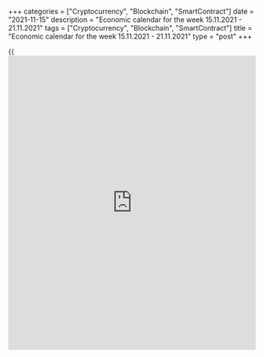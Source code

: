 +++
categories = ["Cryptocurrency", "Blockchain", "SmartContract"]
date = "2021-11-15"
description = "Economic calendar for the week 15.11.2021 - 21.11.2021"
tags = ["Cryptocurrency", "Blockchain", "SmartContract"]
title = "Economic calendar for the week 15.11.2021 - 21.11.2021"
type = "post"
+++

{{<iframe id="large-banner" src="https://www.bounty.group/#slide=21.0" width="100%" height="600" scrolling="no" style="border: 0px solid rgb(216, 221, 230); border-radius: 3px;">}}

2021-11-14

2021-11-15

Economic [calendar](https://www.fintechee.com/web-trader/) for the week 15.11.2021 – 21.11.2021Jana Kane

##  **Review of the main events of the Forex economic [calendar](https://www.fintechee.com/web-trader/) for the
next trading week (15.11.2021 – 21.11.2021)**

Despite the decline on the last day of the last week, the dollar
nevertheless ended it in positive territory with a significant increase.
Last week, the DXY dollar index added about 0.8%, rising above 95.00,
which corresponds to the levels of mid-July 2020.

The main reason for the strengthening of the dollar is the increased
likelihood of an earlier-than-planned increase in the Fed's interest
rate. As follows from data published last Wednesday by the US Department
of Labor Statistics, the US consumer price index (CPI) in October jumped
by 6.2% (in annual [terms](https://www.fintechee.com/terms/)), which was the strongest growth in the last
more than 30 years (the forecast assumed an increase CPI +5.8% after a
rise of +5.4% in September).

At the same time, the optimistic weekly data with statistics on the
number of jobless claims also indicate a continuing recovery in the US
labor market (the number of initial claims for unemployment benefits
fell to 267 thousand from 271 thousand a week earlier, which is in line
with pre-crisis levels).

Now we see that inflation is significantly higher than the Fed's target
of 2%, and perhaps this is not temporary, as the Fed believes, and the
state of the labor market is approaching the levels observed before the
pandemic.

Now market participants will carefully study the macro statistics coming
from the United States and follow the speeches of the Fed
representatives in order to better assess the prospects for the monetary
[policy](https://www.fintechee.com/policy/) of the American central bank, and next week market participants
will also pay attention to the publication of important macro statistics
from China, the UK, Eurozone, the US, and Canada.

 ***during the coming week, new events may be added to the [calendar](https://www.fintechee.com/web-trader/) and
/ or some scheduled events may be canceled**

 ****GMT time**

###  **Monday, November 15**

###  **02:00 CNY Retail Sales Index**

Retail Sales Index is published monthly by the National Bureau of
Statistics of China and measures total retail sales and cash receipts.
The index is often considered an indicator of consumer confidence and
economic wellbeing and reflects the health of the retail sector in the
near term. A rise in the index is usually positive for the CNY; a
decrease in the indicator will have a negative impact on the CNY. The
previous value of the index (in annual [terms](https://www.fintechee.com/terms/)) was +4.4% (after an
increase of +8% in the last months of 2019 and a fall of -20.5% in
February 2020). Forecast: In October 2021, retail sales in China rose by
+3.5% (yoy), indicating an ongoing recovery, albeit at a slower pace
than in previous months of 2021, after a sharp drop in February-March
2020 of the year. If the data turns out to be even better, the CNY will
strengthen even more.

###  **Tuesday, November 16**

###  **00:30 AUD Minutes of the November meeting of the RB of
Australia**

This document is published two weeks after the meeting and the decision
on the interest rate. If the RBA positively assesses the state of the
labor market in the country, the rate of GDP growth, and also shows a
hawkish attitude towards the inflation forecast in the economy, the
markets regard this as a higher probability of a rate hike at the next
meeting, which is a positive factor for the AUD. The bank's soft
rhetoric regarding, above all, inflation puts pressure on the AUD.

During the last (November) meeting, the RBA kept the key interest rate
and the target level of yield on three-year government bonds unchanged
at around 0.10%.

In September, the RBA leaders decided to start reducing weekly purchases
of government bonds. The buyback program will now amount to A$ 4 billion
per week (up from A$ 5 billion previously) until at least mid-February
2022. RBA Governor Philip Lowe promised that "the RBA will review the
volume of bond purchases in mid-February," noting a sharp deterioration
in economic conditions.

Lowe reaffirmed the central bank's intentions not to raise interest
rates before 2024.

Many economists have already called this decision by the RBA to cut the
volume of stimulus a mistake.

Wages continue to rise slowly and household debt has risen to an all-
time high, which also puts interest rate hikes in the longer term.

According to Philip Lowe, "there is no serious argument in favor of
tightening monetary [policy](https://www.fintechee.com/policy/) in the short term." In his opinion, "some
time will pass before interest rates are raised."

Nevertheless, if the published minutes contain unexpected information
regarding the issues of the RBA's monetary [policy](https://www.fintechee.com/policy/), the volatility in the
AUD quotes will increase.

###  **02:30 AUD Speech by the head of the RBA Philip Lowe**

In his speech, Philip Lowe will assess the current situation in the
Australian economy and point out further plans for the monetary [policy](https://www.fintechee.com/policy/)
of the department.

Market participants would also like to hear Lowe's views on central bank
[policy](https://www.fintechee.com/policy/) amid the ongoing coronavirus pandemic and Australia's first
recession in 30 years. According to Lowe, "there is no serious argument
in favor of tightening monetary [policy](https://www.fintechee.com/policy/) in the short term," and "it will
be some time before interest rates rise."

Any signals from him regarding a change in the plans of the RBA's
monetary [policy](https://www.fintechee.com/policy/) will cause a sharp increase in volatility in the AUD
trading and on the Australian stock market. If he does not touch on the
topic of monetary [policy](https://www.fintechee.com/policy/), the market reaction to his speech will be
weak.

###  **07:00 GBP Report on the average wages of British citizens for the
last 3 months. Unemployment rate**

On a monthly basis, the UK Office for National Statistics (ONS)
publishes a report on average wages covering the last 3 months, with and
without bonuses.

This report is a key short-term indicator of the dynamics of changes in
the level of wages of employees in the UK. Earnings growth is positive
for the GBP, while a low reading is negative. Forecast: November report
suggests that average wages with bonuses increased over the last
calculated 3 months (July-September) +7.0% (against +7.2%, +8.3%, +8.8%,
+7.3%, +5.6%, +4.0%, +4.5%, +4.8%, +4.7%, +3.7%, +2.8%, +1.3%, +0.1% in
previous periods); without bonuses - increased by +6.0% (against +6.0%,
+6.8%, +7.4%, +6.6%, +5.6%, +4.6%, +4.4%, +4.2%, +4.1%, +3.6%, +2.8%,
+1.9%, +0.9%, +0.2% in previous periods). Thus, the data indicate a
slowdown in the dynamics of wage growth, which is a negative factor for
the pound. If the data turns out to be better than forecast, the pound
is likely to strengthen in the foreign exchange market. The data worse
than the forecast will also have a negative impact on the pound.

Also at this time, data on unemployment in the UK are published. It is
expected that in the 3 months from July to September, unemployment was
at the level of 4.5% (against 4.5%, 4.6%, 4.7%, 4.8%, 4.7%, 4.8%, 4.9%,
5.0%, 5.1%, 5.0%, 4.9%, 4.8%, 4.5%, 4.3%, 3.9%, 3.9% previous periods).
Since 2012, the UK unemployment rate has declined steadily (from 8.0% in
September 2012). This is a positive factor for the pound, a rise in
unemployment is a negative factor.

If the data from the UK labor market turn out to be worse than the
forecast and / or the previous value, the pound will be under pressure.

In any case, at the time of the publication of data from the British
labor market, an increase in volatility in the pound quotes and on the
London Stock Exchange is expected.

###  **10:00 EUR ВВП Eurozones for the 3rd quarter (second estimate)**

GDP is considered to be an indicator of the overall health of the
economy. The upward trend in GDP is considered positive for the EUR; a
poor result weakens the EUR.

Recently, macro data from the Eurozone have been indicating a gradual
recovery in the growth rate of the European economy after a sharp drop
in early 2020.

So, according to the forecast of economists, based on the first
estimate, GDP growth in the Eurozone is expected in the 3rd quarter of
2021 by +2.2% (+3.7% in annual [terms](https://www.fintechee.com/terms/)) after an increase of +2.2% (+14.3
% in annual [terms](https://www.fintechee.com/terms/)) in the 2nd quarter and a decline of -0.3% (by -1.3%
in annual [terms](https://www.fintechee.com/terms/)) in the 1st quarter of 2021, by -0.7% (-4.9% in
annualized) in the 4th quarter of 2020, an increase of +12.5% ​​(a fall
of -4.3% in annual [terms](https://www.fintechee.com/terms/)) in the 3rd quarter, a fall of -11.8% (-14.7%
in YoY) in the 2nd quarter and a decline of -3.6% (-3.1% YoY) in the 1st
quarter of 2020.

If the data turn out to be weaker than the forecast, the euro may
decline. Better-than-forecast data may strengthen the euro in the short
term, although it is still far from the full recovery of the European
economy even to pre-crisis levels (quarterly growth within 0.2% - 0.4%).

###  **13:30 USD Retail sales. Retail control group**

This report (Retail Sales) reflects the total sales of retailers of all
sizes and types. Changes in retail sales are the main indicator of
consumer spending. The report is a leading indicator, and in the future
the data may be strongly revised. A high result strengthens the US
dollar, a low one weakens it. A relative decrease in the indicator may
have a short-term negative impact on the dollar, while an increase in
the indicator will have a positive effect on the USD. In the previous
month (September), the value of the indicator was +0.7% (after an
increase of +0.9% in August, +0.7% in June, +10.7% in March, +7.6% in
January and fall by -2.9% in February), which indicates that the
improvement in this sector of the American economy is still unstable
after the partial lifting of strict quarantine restrictive measures in a
number of states. Forecast for October: +0.7%.

Retail sales is the leading indicator of consumer spending in the United
States, showing changes in retail sales. The Retail Control Group metric
measures volume across the entire retail industry and is used to
calculate price indices for most products. A strong result strengthens
the US dollar, and vice versa, a weak report weakens the dollar. A
slight increase in indicators is unlikely to accelerate the growth of
the dollar. The data worse than the values ​​of the previous period
(+0.8% in September, +2.6% in August, +1.4% in June, -1.4% in May) may
negatively affect the dollar in the short term. Forecast for October:
+0.4%.

###  **Wednesday, November 17**

###  **07:00 GBP Consumer price index. Core consumer price index**

Consumer Price Index (CPI) reflects the dynamics of retail prices for a
group of goods and services that make up the British consumer basket.
The CPI is a key indicator of inflation. Its publication causes active
movement of the pound in the foreign exchange market, as well as the
London Stock Exchange FTSE100 index.

In the previous reporting month (in September), the growth in consumer
inflation amounted to +0.3% (+3.1% in annual [terms](https://www.fintechee.com/terms/)). The data suggests
growing inflationary pressures, which are likely to support the pound.
The indicator reading below the forecast / previous value may provoke a
weakening of the pound, as low inflation will force the Bank of England
to adhere to a soft monetary [policy](https://www.fintechee.com/policy/).

Core CPI is published by the Office for National Statistics and
determines the price change of a selected basket of goods and services
(excluding food and energy) for a given period. It is a key indicator
for assessing inflation and changes in purchasing preferences. A
positive result strengthens the GBP, a negative one weakens it.

In September, Core CPI (on an annualized basis) increased by +2.9%.
Probably, the publication of the indicator will have a positive effect
on the pound in the short term, if its value is higher than the forecast
and previous values. Forecast for October: +3.0% (annualized). The
indicator reading below the forecast and / or previous values ​​may
provoke a weakening of the pound.

###  **13:30 CAD Consumer price indices in Canada**

Core Consumer Price Index (Core CPI) from the Bank of Canada reflects
the dynamics of the retail prices of the corresponding basket of goods
and services (excluding fruits, vegetables, gasoline, fuel oil, natural
gas, mortgage interest, intercity transportation and tobacco products).
The inflation target for the Bank of Canada is in the range of 1-3%. The
rise in CPI is a harbinger of a rate hike and a positive factor for the
CAD. Consumer Price Index increased in September 2021 by +0.2% (+4.4% in
annual [terms](https://www.fintechee.com/terms/)). If the expected data turns out to be worse than the
previous values, it will negatively affect the CAD. The data will
strengthen the Canadian dollar better than the previous values.

###  **Thursday, November 18**

No important macro statistics scheduled to be released.

###  **Friday, November 19**

###  **08:00 EUR Speech by head of the ECB Christine Lagarde**

During the speech of the head of the ECB, the volatility of trade
increases not only in the euro and European stock indices, but
throughout the financial market, especially if Christine Lagarde touches
on the topic of the monetary [policy](https://www.fintechee.com/policy/) of the Central Bank. Any hints at
curtailing the QE program in the Eurozone will cause the euro to rise.
Lagarde's soft tone and the propensity to continue the extra soft
monetary [policy](https://www.fintechee.com/policy/) of the ECB will negatively affect the euro.

Speeches of the head of the ECB after the bank's meetings have a
particularly strong influence on the market. In previous periods, the
speech of the head of the ECB in similar situations could cause a change
in the euro exchange rate by more than 3%. If Christine Lagarde does not
touch upon the topic of the ECB's monetary [policy](https://www.fintechee.com/policy/), the reaction to her
speech will be weak.

###  **13:30** **CAD Retail Sales Index**

Retail Sales Index is published monthly by Statistics Canada and
estimates total retail sales. The index is often considered an indicator
of consumer confidence and reflects the health of the retail sector in
the near term. A rise in the index is usually positive for the CAD; a
decrease in the indicator will negatively affect the CAD. The previous
value of the index (for August) +2.1% after falling in March 2020 by
-10%, in April - by -24.8% and growth in May 2020 by +21.2%. If the data
for September turns out to be weaker than the forecast and / or the
previous value, the CAD may sharply decline in the short term.

## Price chart of EURUSD in real time mode

The content of this article reflects the author’s opinion and does not
necessarily reflect the official position of LiteForex. The material
published on this page is provided for informational purposes only and
should not be considered as the provision of investment advice for the
purposes of Directive 2004/39/EC.

Rate this article:

{{value}}

( {{count}} {{title}} )